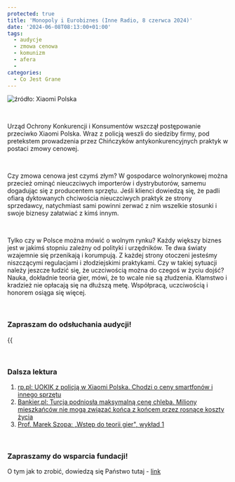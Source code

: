 ```yaml
---
protected: true
title: 'Monopoly i Eurobiznes (Inne Radio, 8 czerwca 2024)'
date: '2024-06-08T08:13:00+01:00'
tags:
  - audycje
  - zmowa cenowa
  - komunizm
  - afera
  - 
categories:
  - Co Jest Grane
---
```


![źródło: Xiaomi Polska](/uploads/CJG_69_2024_06_08.jpg)

<br>

Urząd Ochrony Konkurencji i Konsumentów wszczął postępowanie przeciwko Xiaomi Polska. Wraz z policją weszli do siedziby firmy, pod pretekstem prowadzenia przez Chińczyków antykonkurencyjnych praktyk w postaci zmowy cenowej.

<br>

Czy zmowa cenowa jest czymś złym? W gospodarce wolnorynkowej można przecież ominąć nieuczciwych importerów i dystrybutorów, samemu dogadując się z producentem sprzętu. Jeśli klienci dowiedzą się, że padli ofiarą dyktowanych chciwościa nieuczciwych praktyk ze strony sprzedawcy, natychmiast sami powinni zerwać z nim wszelkie stosunki i swoje biznesy załatwiać z kimś innym. 

<br>

Tylko czy w Polsce można mówić o wolnym rynku? Każdy większy biznes jest w jakimś stopniu zależny od polityki i urzędników. Te dwa światy wzajemnie się przenikają i korumpują. Z każdej strony otoczeni jesteśmy niszczącymi regulacjami i złodziejskimi praktykami. Czy w takiej sytuacji należy jeszcze łudzić się, że uczciwością można do czegoś w życiu dojść? Nauka, dokładnie teoria gier, mówi, że to wcale nie są złudzenia. Kłamstwo i kradzież nie opłacają się na dłuższą metę. Współpracą, uczciwością i honorem osiąga się więcej. 

<br>

### Zapraszam do odsłuchania audycji!

{{<audio src="audio/LONG CJG_69_2024_06_08.mp3" caption="Zapis audycji CJG, publikowanej na łamach Innego Radia Głuchołazy w dniu 8 czerwca 2024">}}

<br>

### Dalsza lektura

1. [rp.pl: UOKIK z policją w Xiaomi Polska. Chodzi o ceny smartfonów i innego sprzętu](https://www.rp.pl/konsumenci/art40478571-uokik-z-policja-w-xiaomi-polska-chodzi-o-ceny-smartfonow-i-innego-sprzetu)
2. [Bankier.pl: Turcja podniosła maksymalną cenę chleba. Miliony mieszkańców nie mogą związać końca z końcem przez rosnące koszty życia](https://www.bankier.pl/wiadomosc/Turcja-podniosla-maksymalna-cene-chleba-Miliony-mieszkancow-nie-moga-zwiazac-konca-z-koncem-przez-rosnace-koszty-zycia-8743687.html)
3. [Prof. Marek Szopa: „Wstęp do teorii gier", wykład 1](https://www.youtube.com/watch?v=NjVSltkCA0E)

<br>

### Zapraszamy do wsparcia fundacji!
O tym jak to zrobić, dowiedzą się Państwo tutaj - [link](https://audycje.com.pl/posts/wsparcie/)
